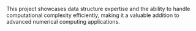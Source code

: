 This project showcases data structure expertise and the ability to handle computational complexity efficiently, 
making it a valuable addition to advanced numerical computing applications.
